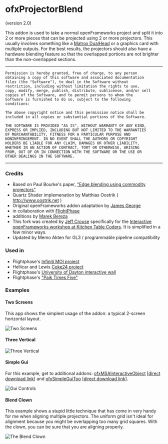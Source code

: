 # ofxProjectorBlend
(version 2.0)


This addon is used to take a normal openFrameworks project and split it into 2 or more pieces that can be projected using 2 or more projectors. This usually involves something like a [Matrox DualHead](http://www.matrox.com/graphics/en/products/gxm/dh2go/digital_se/) or a graphics card with multiple outputs. For the best results, the projectors should also have a hardware blending feature so that the overlapped portions are not brighter than the non-overlapped sections.


--------
	Permission is hereby granted, free of charge, to any person
	obtaining a copy of this software and associated documentation
	files (the "Software"), to deal in the Software without
	restriction, including without limitation the rights to use,
	copy, modify, merge, publish, distribute, sublicense, and/or sell
	copies of the Software, and to permit persons to whom the
	Software is furnished to do so, subject to the following
	conditions:

	The above copyright notice and this permission notice shall be
	included in all copies or substantial portions of the Software.

	THE SOFTWARE IS PROVIDED "AS IS", WITHOUT WARRANTY OF ANY KIND,
	EXPRESS OR IMPLIED, INCLUDING BUT NOT LIMITED TO THE WARRANTIES
	OF MERCHANTABILITY, FITNESS FOR A PARTICULAR PURPOSE AND
	NONINFRINGEMENT. IN NO EVENT SHALL THE AUTHORS OR COPYRIGHT
	HOLDERS BE LIABLE FOR ANY CLAIM, DAMAGES OR OTHER LIABILITY,
	WHETHER IN AN ACTION OF CONTRACT, TORT OR OTHERWISE, ARISING
	FROM, OUT OF OR IN CONNECTION WITH THE SOFTWARE OR THE USE OR
	OTHER DEALINGS IN THE SOFTWARE.
----------


### Credits
- Based on Paul Bourke's paper, ["Edge blending using commodity projectors"](http://paulbourke.net/texture_colour/edgeblend/)
- Quartz Shader implemenation by Matthias Oostrik ( http://www.oostrik.net )
- Original openFrameworks addon adaptation by [James George](http://www.jamesgeorge.org)
- in collaboration with [FlightPhase](http://www.flightphase.com)
- additions by [Marek Bereza](http://www.mazbox.com/)
- This fork was created by [Jeff Crouse](http://www.jeffcrouse.info) specifically for the [Interactive openFrameworks workshop at Kitchen Table Coders](http://kitchentablecoders.com/2012/10/20/intermediate-of-a/).  It is simplified in a few minor ways.
- Updated by Memo Akten for GL3 / programmable pipeline compatibility

### Used in

- Flightphase's [Infiniti MOI project](http://vimeo.com/14588336)
- Hellicar and Lewis [Coke24 project](http://www.hellicarandlewis.com/2011/03/22/coke-24hr-music/)
- Flightphase's [University of Dayton interactive wall](http://www.flightphase.com/main_wp/expanded-media/interactive-wall-at-ud)
- Flightphase's ["Paik Times Five"](http://www.flightphase.com/main_wp/expanded-media/paik-times-five)


### Examples

#### Two Screens

This app shows the simplest usage of the addon: a typical 2-screen horizontal layout.  

![Two Screens](http://4u.jeffcrouse.info/of/pblend/two_screens.png)

#### Three Vertical

![Three Vertical](http://4u.jeffcrouse.info/of/pblend/three_vertical.png)

#### Simple Gui

For this example, get to additional addons: [ofxMSAInteractiveObject](https://github.com/memo/ofxMSAInteractiveObject) [[direct download link](https://github.com/memo/ofxSimpleGuiToo/archive/master.zip)] and [ofxSimpleGuiToo](https://github.com/memo/ofxSimpleGuiToo) [[direct download link](https://github.com/memo/ofxMSAInteractiveObject/archive/master.zip)].  

![Gui Controls](http://4u.jeffcrouse.info/of/pblend/gui_controls.png)

#### Blend Clown

This example shows a stupid little technique that has come in very handy for me when aligning multiple projectors.  The uniform grid isn't ideal for alignment because you might be overlapping too many grid squares.  With the clown, you can be sure that you are aligning properly.

![The Blend Clown](http://4u.jeffcrouse.info/of/pblend/blend_clown.png)
